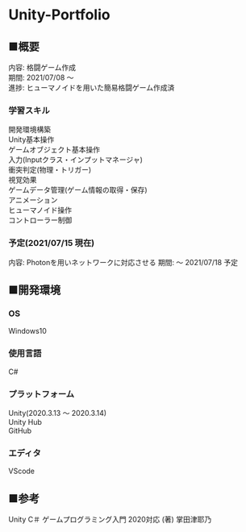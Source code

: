 # Unity-Portfolio

## ■概要
内容: 格闘ゲーム作成  
期間: 2021/07/08 ～  
進捗: ヒューマノイドを用いた簡易格闘ゲーム作成済  

### 学習スキル 
開発環境構築  
Unity基本操作  
ゲームオブジェクト基本操作  
入力(Inputクラス・インプットマネージャ)  
衝突判定(物理・トリガー)  
視覚効果  
ゲームデータ管理(ゲーム情報の取得・保存)  
アニメーション  
ヒューマノイド操作  
コントローラー制御  

### 予定(2021/07/15 現在)
内容: Photonを用いネットワークに対応させる
期間: ～ 2021/07/18 予定

## ■開発環境

### OS
Windows10  
### 使用言語
C#
### プラットフォーム
Unity(2020.3.13 ～ 2020.3.14)  
Unity Hub  
GitHub
### エディタ
VScode  

## ■参考
Unity C＃ ゲームプログラミング入門 2020対応 (著) 掌田津耶乃
